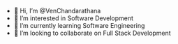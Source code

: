 - 👋 Hi, I’m @VenChandarathana
- 👀 I’m interested in Software Development
- 🌱 I’m currently learning Software Engineering
- 💞️ I’m looking to collaborate on Full Stack Development


<!---
VenChandarathana/VenChandarathana is a ✨ special ✨ repository because its `README.md` (this file) appears on your GitHub profile.
You can click the Preview link to take a look at your changes.
--->
